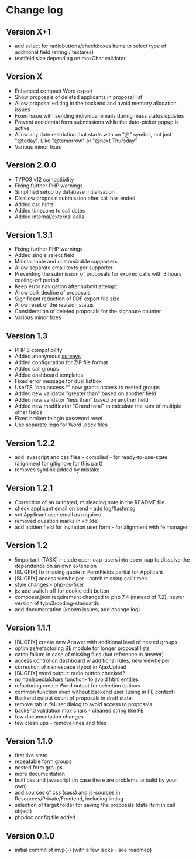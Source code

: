 # Change log

## Version X+1

- add select for radiobuttons/checkboxes items to select type of additional field (string / textarea)
- textfield size depending on maxChar validator

## Version X

- Enhanced compact Word export
- Show proposals of deleted applicants in proposal list
- Allow proposal editing in the backend and avoid memory allocation issues
- Fixed issue with sending individual emails during mass status updates
- Prevent accidental form submissions while the date-picker popup is active
- Allow any date restriction that starts with an "@" symbol, not just "@today". Like "@tomorrow" or "@next Thursday"
- Various minor fixes

## Version 2.0.0

- TYPO3 v12 compatibility
- Fixing further PHP warnings
- Simplified setup by database initialisation
- Disallow proposal submission after call has ended
- Added call hints
- Added timezone to call dates
- Added internal/external calls

## Version 1.3.1

- Fixing further PHP warnings
- Added single select field
- Maintainable and customizable supporters
- Allow separate email texts per supporter
- Preventing the submission of proposals for expired calls with 3 hours cooling-off period
- Keep error navigation after submit attempt
- Allow bulk decline of proposals
- Significant reduction of PDF export file size
- Allow reset of the revision status
- Consideration of deleted proposals for the signature counter
- Various minor fixes

## Version 1.3

- PHP 8 compatibility
- Added anonymous [surveys](../Configuration/function_survey.md)
- Added configuration for ZIP file format
- Added call groups
- Added dashboard templates
- Fixed error message for dual listbox
- UserTS "oap.access.*" now grants access to nested groups
- Added new validator "greater than" based on another field
- Added new validator "less than" based on another field
- Added new modificator "Grand total" to  calculate the sum of multiple other fields
- Fixed broken felogin password reset
- Use separate logo for Word .docx files

## Version 1.2.2

- add javascript and css files - compiled - for ready-to-use-state (alignment for gitignore for this part)
- removes symlink added by mistake

## Version 1.2.1

- Correction of an outdated, misleading note in the README file.
- check applicant email on send - add log/flashmsg
- set Applicant user email as required
- removed question marks in xlf (de)
- add hidden field for invitation user form - for alignment with fe manager

## Version 1.2

- !important  [TASK] include open_oap_users into open_oap to dissolve the dependence on an own extension
- [BUGFIX] fix missing quote in FormFields partial for Applicant
- [BUGFIX]  access viewhelper - catch missing call times
- style changes - php-cs-fixer
- js: add switch off for cookie edit button
- composer.json requirement changed to php 7.4 (instead of 7.2), newer version of typo3/coding-standards
- add documentation (known issues, add change log)

## Version 1.1.1

- [BUGFIX] create new Answer with additional level of nested groups
- optimize/refactoring BE module for longer proposal lists
- catch failure in case of missing files (but reference in answer)
- access control on dashboard w additional rules, new viewhelper
- correction of namespace (typo) in AjaxUpload
- [BUGFIX] word output: radio button checked?
- no htmlspecialchars function-  to avoid html entities
- refactoring create Word output for selection options
- common function even without backend user (using in FE context)
- Backend output count of proposals in draft state
- remove tab in feUser dialog to avoid access to proposals
- backend validation max chars - cleaned string like FE
- few documentation changes
- few clean ups - remove lines and files

## Version 1.1.0

- first live state
- repeatable form groups
- nested form groups
- more documentation
- built css and javascript (in case there are problems to build by your own)
- add sources of css (sass) and js-sources in Resources/Private/Frontend, including linting
- selection of target folder for saving the proposals (data item in call object)
- phpdoc config file added

## Version 0.1.0

- initial commit of mvp(-) (with a few lacks - see roadmap)
